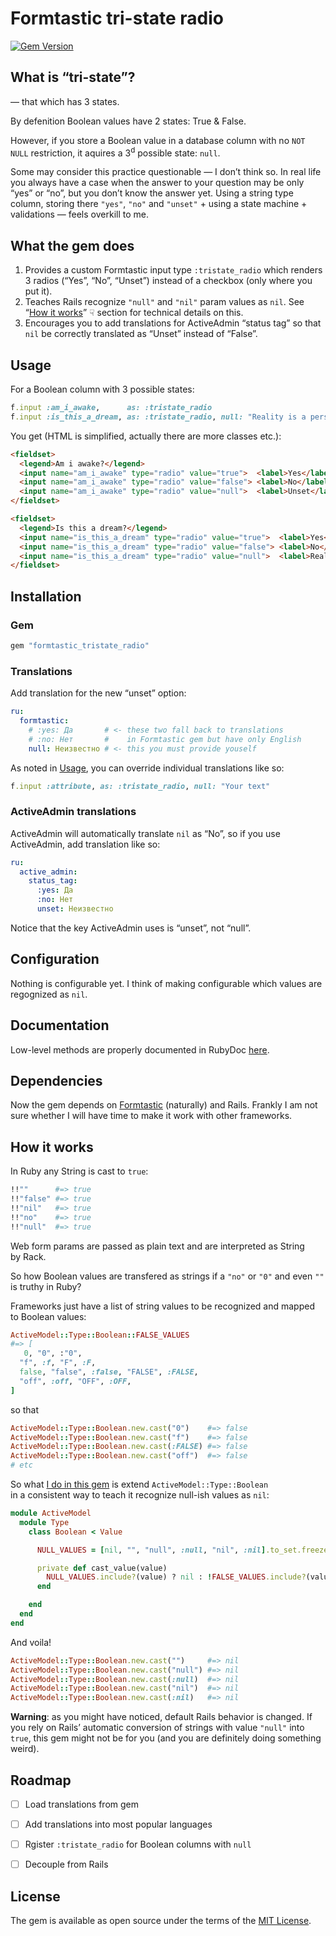 # Formtastic tri-state radio

[![Gem Version](https://badge.fury.io/rb/formtastic_tristate_radio.svg)](https://badge.fury.io/rb/formtastic_tristate_radio)

## What is “tri-state”?

— that which has 3 states.

By defenition Boolean values have 2 states: True & False.

However, if you store a Boolean value in a database column with no `NOT NULL` restriction, it aquires a 3<sup>d</sup> possible state: `null`.

Some may consider this practice questionable — I don’t think so. In real life you always have a case when the answer to your question may be only “yes” or “no”, but you don’t know the answer yet. Using a string type column, storing there `"yes"`, `"no"` and `"unset"` + using a state machine + validations — feels overkill to me.


## What the gem does

1. Provides a custom Formtastic input type `:tristate_radio` which renders 3 radios (“Yes”, “No”, “Unset”) instead of a checkbox (only where you put it).
1. Teaches Rails recognize `"null"` and `"nil"` param values as `nil`. See “[How it works](#how-it-works)” ☟ section for technical details on this.
1. Encourages you to add translations for ActiveAdmin “status tag” so that `nil` be correctly translated as “Unset” instead of “False”.


## Usage

For a Boolean column with 3 possible states:

```ruby
f.input :am_i_awake,      as: :tristate_radio
f.input :is_this_a_dream, as: :tristate_radio, null: "Reality is a persistent hallucination"
```

You get (HTML is simplified, actually there are more classes etc.):

```html
<fieldset>
  <legend>Am i awake?</legend>
  <input name="am_i_awake" type="radio" value="true">  <label>Yes</label>
  <input name="am_i_awake" type="radio" value="false"> <label>No</label>
  <input name="am_i_awake" type="radio" value="null">  <label>Unset</label>
</fieldset>

<fieldset>
  <legend>Is this a dream?</legend>
  <input name="is_this_a_dream" type="radio" value="true">  <label>Yes</label>
  <input name="is_this_a_dream" type="radio" value="false"> <label>No</label>
  <input name="is_this_a_dream" type="radio" value="null">  <label>Reality is a persistent hallucination</label>
</fieldset>
```


## Installation

### Gem

```ruby
gem "formtastic_tristate_radio"
```

### Translations

Add translation for the new “unset” option:

```yaml
ru:
  formtastic:
    # :yes: Да       # <- these two fall back to translations
    # :no: Нет       #    in Formtastic gem but have only English
    null: Неизвестно # <- this you must provide youself
```

As noted in [Usage](#usage), you can override individual translations like so:

```ruby
f.input :attribute, as: :tristate_radio, null: "Your text"
```

### ActiveAdmin translations

ActiveAdmin will automatically translate `nil` as “No”, so if you use ActiveAdmin, add translation like so:

```yaml
ru:
  active_admin:
    status_tag:
      :yes: Да
      :no: Нет
      unset: Неизвестно
```

Notice that the key ActiveAdmin uses is “unset”, not “null”.


## Configuration

Nothing is configurable yet. I think of making configurable which values are regognized as `nil`.


## Documentation

Low-level methods are properly documented in RubyDoc [here](https://www.rubydoc.info/gems/formtastic_tristate_radio/).


## Dependencies

Now the gem depends on [Formtastic](https://github.com/formtastic/formtastic) (naturally) and Rails. Frankly I am not sure whether I will have time to make it work with other frameworks.


## How it works

In Ruby any String is cast to `true`:

```ruby
!!""      #=> true
!!"false" #=> true
!!"nil"   #=> true
!!"no"    #=> true
!!"null"  #=> true
```

Web form params are passed as plain text and are interpreted as String by Rack.

So how Boolean values are transfered as strings if a `"no"` or `"0"` and even `""` is truthy in Ruby?

Frameworks just have a list of string values to be recognized and mapped to Boolean values:

```ruby
ActiveModel::Type::Boolean::FALSE_VALUES
#=> [
   0, "0", :"0",
  "f", :f, "F", :F,
  false, "false", :false, "FALSE", :FALSE,
  "off", :off, "OFF", :OFF,
]
```

so that

```ruby
ActiveModel::Type::Boolean.new.cast("0")    #=> false
ActiveModel::Type::Boolean.new.cast("f")    #=> false
ActiveModel::Type::Boolean.new.cast(:FALSE) #=> false
ActiveModel::Type::Boolean.new.cast("off")  #=> false
# etc
```

So what [I do in this gem](https://github.com/sergeypedan/formtastic_tristate_radio/blob/master/config/initializers/activemodel_type_boolean.rb) is extend `ActiveModel::Type::Boolean` in a consistent way to teach it recognize null-ish values as `nil`:

```ruby
module ActiveModel
  module Type
    class Boolean < Value

      NULL_VALUES = [nil, "", "null", :null, "nil", :nil].to_set.freeze

      private def cast_value(value)
        NULL_VALUES.include?(value) ? nil : !FALSE_VALUES.include?(value)
      end

    end
  end
end
```

And voila!

```ruby
ActiveModel::Type::Boolean.new.cast("")     #=> nil
ActiveModel::Type::Boolean.new.cast("null") #=> nil
ActiveModel::Type::Boolean.new.cast(:null)  #=> nil
ActiveModel::Type::Boolean.new.cast("nil")  #=> nil
ActiveModel::Type::Boolean.new.cast(:nil)   #=> nil
```

**Warning**: as you might have noticed, default Rails behavior is changed. If you rely on Rails’ automatic conversion of strings with value `"null"` into `true`, this gem might not be for you (and you are definitely doing something weird).


## Roadmap

- [ ] Load translations from gem
- [ ] Add translations into most popular languages
- [ ] Rgister `:tristate_radio` for Boolean columns with `null`
- [ ] Decouple from Rails


## License

The gem is available as open source under the terms of the [MIT License](https://opensource.org/licenses/MIT).
